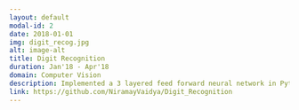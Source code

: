 ```yaml
---
layout: default
modal-id: 2
date: 2018-01-01
img: digit_recog.jpg
alt: image-alt
title: Digit Recognition
duration: Jan'18 - Apr'18
domain: Computer Vision
description: Implemented a 3 layered feed forward neural network in Python. Used the MNIST database and provided a GUI using PyGTK.
link: https://github.com/NiramayVaidya/Digit_Recognition
---
```

